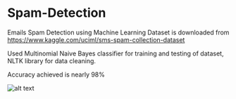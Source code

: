 # Spam-Detection
Emails Spam Detection using Machine Learning
Dataset is downloaded from https://www.kaggle.com/uciml/sms-spam-collection-dataset

Used Multinomial Naive Bayes classifier for training and testing of dataset, NLTK library for data cleaning.

Accuracy achieved is nearly 98%

![alt text](https://drive.google.com/open?id=1BfjnF5UOdoC3uZsLfhGlYw7KFN3pgFH2)
